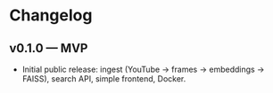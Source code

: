 # Changelog

## v0.1.0 — MVP
- Initial public release: ingest (YouTube → frames → embeddings → FAISS),
  search API, simple frontend, Docker.
